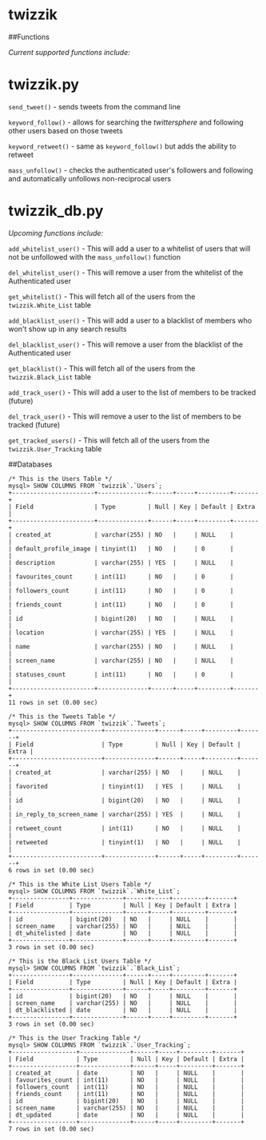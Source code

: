 twizzik
=======
##Functions

_Current supported functions include:_

**twizzik.py**  
 ========

`send_tweet()` - sends tweets from the command line  

`keyword_follow()` - allows for searching the _twittersphere_ and following other users based on those tweets  

`keyword_retweet()` - same as `keyword_follow()` but adds the ability to retweet  

`mass_unfollow()` - checks the authenticated user's followers and following and automatically unfollows non-reciprocal users  

**twizzik_db.py**  
 ===========  

_Upcoming functions include:_  

`add_whitelist_user()` - This will add a user to a whitelist of users that will not be unfollowed with the `mass_unfollow()` function  

`del_whitelist_user()` - This will remove a user from the whitelist of the Authenticated user

`get_whitelist()` - This will fetch all of the users from the `twizzik.White_List` table  

`add_blacklist_user()` - This will add a user to a blacklist of members who won't show up in any search results

`del_blacklist_user()` - This will remove a user from the blacklist of the Authenticated user  

`get_blacklist()` - This will fetch all of the users from the `twizzik.Black_List` table  

`add_track_user()` - This will add a user to the list of members to be tracked (future)  

`del_track_user()` - This will remove a user to the list of members to be tracked (future)  

`get_tracked_users()` - This will fetch all of the users from the `twizzik.User_Tracking` table  

##Databases
```
/* This is the Users Table */
mysql> SHOW COLUMNS FROM `twizzik`.`Users`;
+-----------------------+--------------+------+-----+---------+-------+
| Field                 | Type         | Null | Key | Default | Extra |
+-----------------------+--------------+------+-----+---------+-------+
| created_at            | varchar(255) | NO   |     | NULL    |       |
| default_profile_image | tinyint(1)   | NO   |     | 0       |       |
| description           | varchar(255) | YES  |     | NULL    |       |
| favourites_count      | int(11)      | NO   |     | 0       |       |
| followers_count       | int(11)      | NO   |     | 0       |       |
| friends_count         | int(11)      | NO   |     | 0       |       |
| id                    | bigint(20)   | NO   |     | NULL    |       |
| location              | varchar(255) | YES  |     | NULL    |       |
| name                  | varchar(255) | NO   |     | NULL    |       |
| screen_name           | varchar(255) | NO   |     | NULL    |       |
| statuses_count        | int(11)      | NO   |     | 0       |       |
+-----------------------+--------------+------+-----+---------+-------+
11 rows in set (0.00 sec)

```
```
/* This is the Tweets Table */
mysql> SHOW COLUMNS FROM `twizzik`.`Tweets`;
+-------------------------+--------------+------+-----+---------+-------+
| Field                   | Type         | Null | Key | Default | Extra |
+-------------------------+--------------+------+-----+---------+-------+
| created_at              | varchar(255) | NO   |     | NULL    |       |
| favorited               | tinyint(1)   | YES  |     | NULL    |       |
| id                      | bigint(20)   | NO   |     | NULL    |       |
| in_reply_to_screen_name | varchar(255) | YES  |     | NULL    |       |
| retweet_count           | int(11)      | NO   |     | NULL    |       |
| retweeted               | tinyint(1)   | NO   |     | NULL    |       |
+-------------------------+--------------+------+-----+---------+-------+
6 rows in set (0.00 sec)
```
```
/* This is the White List Users Table */
mysql> SHOW COLUMNS FROM `twizzik`.`White_List`;
+----------------+--------------+------+-----+---------+-------+
| Field          | Type         | Null | Key | Default | Extra |
+----------------+--------------+------+-----+---------+-------+
| id             | bigint(20)   | NO   |     | NULL    |       |
| screen_name    | varchar(255) | NO   |     | NULL    |       |
| dt_whitelisted | date         | NO   |     | NULL    |       |
+----------------+--------------+------+-----+---------+-------+
3 rows in set (0.00 sec)
```
```
/* This is the Black List Users Table */
mysql> SHOW COLUMNS FROM `twizzik`.`Black_List`;
+----------------+--------------+------+-----+---------+-------+
| Field          | Type         | Null | Key | Default | Extra |
+----------------+--------------+------+-----+---------+-------+
| id             | bigint(20)   | NO   |     | NULL    |       |
| screen_name    | varchar(255) | NO   |     | NULL    |       |
| dt_blacklisted | date         | NO   |     | NULL    |       |
+----------------+--------------+------+-----+---------+-------+
3 rows in set (0.00 sec)
```
```
/* This is the User Tracking Table */
mysql> SHOW COLUMNS FROM `twizzik`.`User_Tracking`;
+------------------+--------------+------+-----+---------+-------+
| Field            | Type         | Null | Key | Default | Extra |
+------------------+--------------+------+-----+---------+-------+
| created_at       | date         | NO   |     | NULL    |       |
| favourites_count | int(11)      | NO   |     | NULL    |       |
| followers_count  | int(11)      | NO   |     | NULL    |       |
| friends_count    | int(11)      | NO   |     | NULL    |       |
| id               | bigint(20)   | NO   |     | NULL    |       |
| screen_name      | varchar(255) | NO   |     | NULL    |       |
| dt_updated       | date         | NO   |     | NULL    |       |
+------------------+--------------+------+-----+---------+-------+
7 rows in set (0.00 sec)
```


